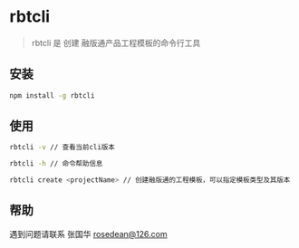# rbtcli

> rbtcli 是 创建 融版通产品工程模板的命令行工具

## 安装

```bash
npm install -g rbtcli
```

## 使用

```bash
rbtcli -v // 查看当前cli版本

rbtcli -h // 命令帮助信息

rbtcli create <projectName> // 创建融版通的工程模板，可以指定模板类型及其版本

```

## 帮助
遇到问题请联系 张国华 rosedean@126.com